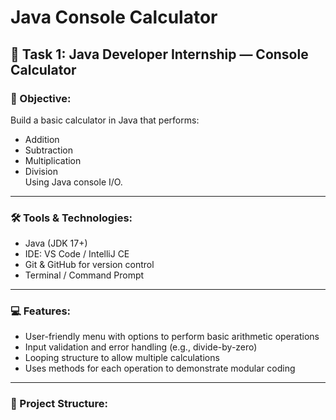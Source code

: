 # Java Console Calculator

## 📌 Task 1: Java Developer Internship — Console Calculator

### 🧠 Objective:
Build a basic calculator in Java that performs:
- Addition
- Subtraction
- Multiplication
- Division  
Using Java console I/O.

---

### 🛠 Tools & Technologies:
- Java (JDK 17+)
- IDE: VS Code / IntelliJ CE
- Git & GitHub for version control
- Terminal / Command Prompt

---

### 💻 Features:
- User-friendly menu with options to perform basic arithmetic operations
- Input validation and error handling (e.g., divide-by-zero)
- Looping structure to allow multiple calculations
- Uses methods for each operation to demonstrate modular coding

---

### 📁 Project Structure:
